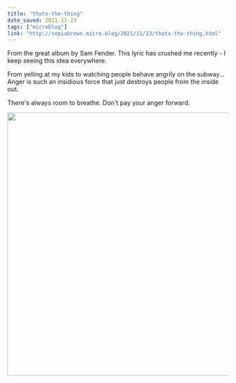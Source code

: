 ```yaml
---
title: "thats-the-thing"
date_saved: 2021-11-23
tags: ["microblog"]
link: "http://sepiabrown.micro.blog/2021/11/23/thats-the-thing.html"
---
```

From the great album by Sam Fender. This lyric has crushed me recently - I keep seeing this idea everywhere.

From yelling at my kids to watching people behave angrily on the subway... Anger is such an insidious force that just destroys people from the inside out.

There's always room to breathe. Don't pay your anger forward.

<img src="uploads/2021/b6fc35ad1d.jpg" width="600" height="600" alt="" />
